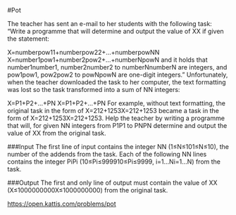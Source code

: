 #Pot

The teacher has sent an e-mail to her students with the following task: “Write a programme that will determine and output the value of XX if given the statement:

X=numberpow11+numberpow22+…+numberpowNN
X=number1pow1+number2pow2+…+numberNpowN
and it holds that number1number1, number2number2 to numberNnumberN are integers, and pow1pow1, pow2pow2 to powNpowN are one-digit integers.” Unfortunately, when the teacher downloaded the task to her computer, the text formatting was lost so the task transformed into a sum of NN integers:

X=P1+P2+…+PN
X=P1+P2+…+PN
For example, without text formatting, the original task in the form of X=212+1253X=212+1253 became a task in the form of X=212+1253X=212+1253. Help the teacher by writing a programme that will, for given NN integers from P1P1 to PNPN determine and output the value of XX from the original task.

###Input
The first line of input contains the integer NN (1≤N≤101≤N≤10), the number of the addends from the task. Each of the following NN lines contains the integer PiPi (10≤Pi≤999910≤Pi≤9999, i=1…Ni=1…N) from the task.

###Output
The first and only line of output must contain the value of XX (X≤1000000000X≤1000000000) from the original task.

https://open.kattis.com/problems/pot